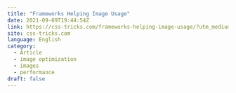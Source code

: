 ```yaml
---
title: "Frameworks Helping Image Usage"
date: 2021-09-09T19:44:54Z
link: https://css-tricks.com/frameworks-helping-image-usage/?utm_medium=RSS&utm_source=news.12bit.vn
site: css-tricks.com
language: English
category:
  - Article
  - image optimization
  - images
  - performance
draft: false
---
```

